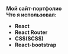 **Мой сайт-портфолио**<br/>
**Что я использовал:**
- **React**
- **React Router**
- **CSS(SCSS)**
- **React-bootstrap**
